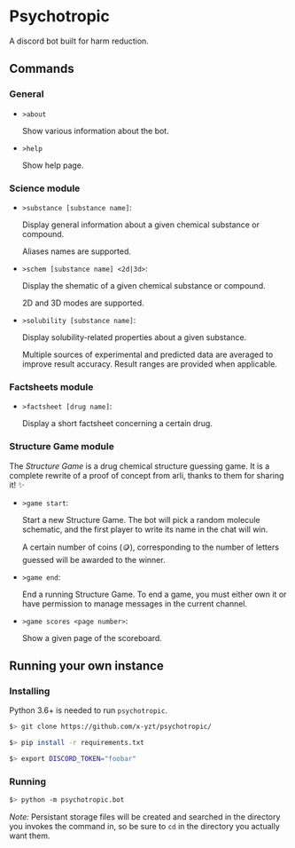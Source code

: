 # Psychotropic

A discord bot built for harm reduction.

## Commands

### General

- `>about`

    Show various information about the bot.

- `>help`

    Show help page.

### Science module

- `>substance [substance name]`:

    Display general information about a given chemical substance or compound.

    Aliases names are supported.

- `>schem [substance name] <2d|3d>`:

    Display the shematic of a given chemical substance or compound.

    2D and 3D modes are supported.

- `>solubility [substance name]`:

    Display solubility-related properties about a given substance.

    Multiple sources of experimental and predicted data are averaged to improve
    result accuracy. Result ranges are provided when applicable.

### Factsheets module

- `>factsheet [drug name]`:

    Display a short factsheet concerning a certain drug.

### Structure Game module

The *Structure Game* is a drug chemical structure guessing game. It is a
complete rewrite of a proof of concept from arli, thanks to them for sharing
it! ✨

- `>game start`:

    Start a new Structure Game. The bot will pick a random molecule schematic,
    and the first player to write its name in the chat will win.

    A certain number of coins (🪙), corresponding to the number of letters
    guessed will be awarded to the winner.

- `>game end`:

    End a running Structure Game. To end a game, you must either own it or have
    permission to manage messages in the current channel.

- `>game scores <page number>`:

    Show a given page of the scoreboard.

## Running your own instance

### Installing

Python 3.6+ is needed to run `psychotropic`.

```bash
$> git clone https://github.com/x-yzt/psychotropic/

$> pip install -r requirements.txt

$> export DISCORD_TOKEN="foobar"
```

### Running

```bash
$> python -m psychotropic.bot
```

*Note:* Persistant storage files will be created and searched in the directory
you invokes the command in, so be sure to `cd` in the directory you actually
want them.

